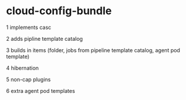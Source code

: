 # cloud-config-bundle

1 implements casc

2 adds pipline template catalog

3 builds in items (folder, jobs from pipeline template catalog, agent pod template)

4 hibernation

5 non-cap plugins

6 extra agent pod templates
